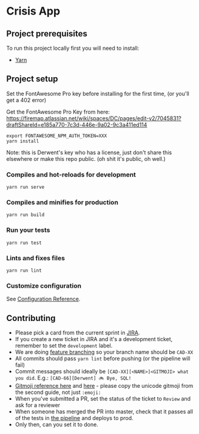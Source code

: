 # Crisis App

## Project prerequisites

To run this project locally first you will need to install:

- [Yarn](https://yarnpkg.com/lang/en/docs/install/)

## Project setup

Set the FontAwesome Pro key before installing for the first time, (or you'll get a 402 error)

Get the FontAwesome Pro Key from here: https://firemap.atlassian.net/wiki/spaces/DC/pages/edit-v2/7045831?draftShareId=e185a770-7c3d-446e-9a02-9c3a411ed114

```
export FONTAWESOME_NPM_AUTH_TOKEN=XXX
yarn install
```

Note: this is Derwent's key who has a license, just don't share this elsewhere or make this repo public. (oh shit it's public, oh well.)

### Compiles and hot-reloads for development
```
yarn run serve
```

### Compiles and minifies for production
```
yarn run build
```

### Run your tests
```
yarn run test
```

### Lints and fixes files
```
yarn run lint
```

### Customize configuration
See [Configuration Reference](https://cli.vuejs.org/config/).

## Contributing

- Please pick a card from the current sprint in [JIRA](https://firemap.atlassian.net/secure/RapidBoard.jspa?rapidView=3&projectKey=CAD&view=planning&issueLimit=100).
- If you create a new ticket in JIRA and it's a development ticket, remember to set the `development` label.
- We are doing [feature branching](https://www.atlassian.com/git/tutorials/comparing-workflows/feature-branch-workflow) so your branch name should be `CAD-XX`
- All commits should pass `yarn lint` before pushing (or the pipeline will fail)
- Commit messages should ideally be `[CAD-XX][<NAME>]<GITMOJI> what you did`. E.g.: `[CAD-66][Derwent] 🚲 Bye, SQL!`
- [Gitmoji reference here](https://gitmoji.carloscuesta.me/) and [here](https://kapeli.com/cheat_sheets/Gitmoji.docset/Contents/Resources/Documents/index) - please copy the unicode gitmoji from the second guide, not just `:emoji:`
- When you've submitted a PR, set the status of the ticket to `Review` and ask for a reviewer
- When someone has merged the PR into master, check that it passes all of the tests in [the pipeline](https://github.com/CrisisRelief/website/actions) and deploys to prod.
- Only then, can you set it to done.
